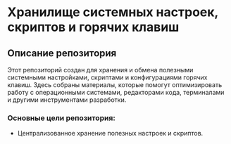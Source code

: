 # Хранилище системных настроек, скриптов и горячих клавиш

## Описание репозитория

Этот репозиторий создан для хранения и обмена полезными системными настройками, скриптами и конфигурациями горячих клавиш. Здесь собраны материалы, которые помогут оптимизировать работу с операционными системами, редакторами кода, терминалами и другими инструментами разработки.

### Основные цели репозитория:
- Централизованное хранение полезных настроек и скриптов.
